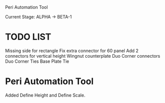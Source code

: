 Peri Automation Tool

Current Stage: ALPHA -> BETA-1

# TODO LIST
Missing side for rectangle
Fix extra connector for 60 panel
Add 2 connectors for vertical height
Wingnut counterplate
Duo Corner connectors
Duo Corner Ties
Base Plate
Tie


# Peri Automation Tool
Added Define Height and Define Scale.


